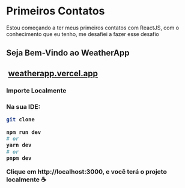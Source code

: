 <h1>Primeiros Contatos</h1>
<p>Estou começando a ter meus primeiros contatos com ReactJS, com o conhecimento que eu tenho, me desafiei a fazer esse desafio<p>

<h2>Seja Bem-Vindo ao WeatherApp<h2>
<img src=""></img>
<a href="https://weather-app-portifolio.vercel.app/">weatherapp.vercel.app</a>

<h3>Importe Localmente<h3>
  
Na sua IDE:

```bash
git clone
```

```bash
npm run dev
# or
yarn dev
# or
pnpm dev
```

Clique em http://localhost:3000, e você terá o projeto localmente ☕
